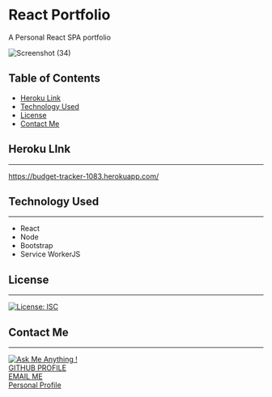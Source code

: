 # React Portfolio

A Personal React SPA portfolio

![Screenshot (34)](https://user-images.githubusercontent.com/72768374/120941977-5de78400-c6eb-11eb-8f1e-7d3d5253359e.png)

## Table of Contents
  * [Heroku Link](#heroku-link)
  * [Technology Used](#technology-used)
  * [License](#license)
  * [Contact Me](#contact-me)

## Heroku LInk
***
https://budget-tracker-1083.herokuapp.com/

## Technology Used
***
- React
- Node
- Bootstrap
- Service WorkerJS

## License
***
[![License: ISC](https://img.shields.io/badge/License-ISC-blue.svg)](https://opensource.org/licenses/ISC)

## Contact Me
***
[![Ask Me Anything !](https://img.shields.io/badge/Ask%20me-anything-1abc9c.svg)](https://GitHub.com/Naereen/ama)   
[GITHUB PROFILE](https://github.com/cocobeware83)  
[EMAIL ME](mailto:corycneel@gmail.com)  
[Personal Profile](https://cocobeware83.github.io/coryneel/)
